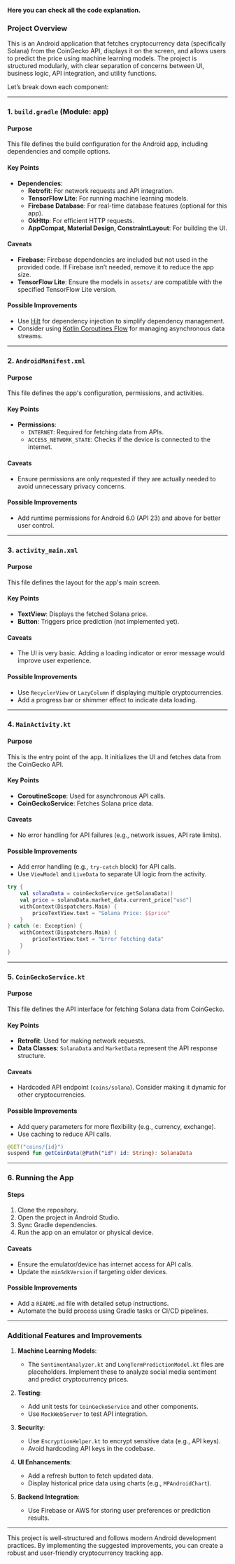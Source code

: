 **Here you can check all the code explanation.**

### **Project Overview**

This is an Android application that fetches cryptocurrency data (specifically Solana) from the CoinGecko API, displays it on the screen, and allows users to predict the price using machine learning models. The project is structured modularly, with clear separation of concerns between UI, business logic, API integration, and utility functions.

Let’s break down each component:

---

### **1. `build.gradle` (Module: app)**

#### **Purpose**
This file defines the build configuration for the Android app, including dependencies and compile options.

#### **Key Points**
- **Dependencies**:
  - **Retrofit**: For network requests and API integration.
  - **TensorFlow Lite**: For running machine learning models.
  - **Firebase Database**: For real-time database features (optional for this app).
  - **OkHttp**: For efficient HTTP requests.
  - **AppCompat, Material Design, ConstraintLayout**: For building the UI.

#### **Caveats**
- **Firebase**: Firebase dependencies are included but not used in the provided code. If Firebase isn’t needed, remove it to reduce the app size.
- **TensorFlow Lite**: Ensure the models in `assets/` are compatible with the specified TensorFlow Lite version.

#### **Possible Improvements**
- Use [Hilt](https://developer.android.com/training/dependency-injection/hilt-android) for dependency injection to simplify dependency management.
- Consider using [Kotlin Coroutines Flow](https://kotlinlang.org/docs/flow.html) for managing asynchronous data streams.

---

### **2. `AndroidManifest.xml`**

#### **Purpose**
This file defines the app's configuration, permissions, and activities.

#### **Key Points**
- **Permissions**:
  - `INTERNET`: Required for fetching data from APIs.
  - `ACCESS_NETWORK_STATE`: Checks if the device is connected to the internet.

#### **Caveats**
- Ensure permissions are only requested if they are actually needed to avoid unnecessary privacy concerns.

#### **Possible Improvements**
- Add runtime permissions for Android 6.0 (API 23) and above for better user control.

---

### **3. `activity_main.xml`**

#### **Purpose**
This file defines the layout for the app's main screen.

#### **Key Points**
- **TextView**: Displays the fetched Solana price.
- **Button**: Triggers price prediction (not implemented yet).

#### **Caveats**
- The UI is very basic. Adding a loading indicator or error message would improve user experience.

#### **Possible Improvements**
- Use `RecyclerView` or `LazyColumn` if displaying multiple cryptocurrencies.
- Add a progress bar or shimmer effect to indicate data loading.

---

### **4. `MainActivity.kt`**

#### **Purpose**
This is the entry point of the app. It initializes the UI and fetches data from the CoinGecko API.

#### **Key Points**
- **CoroutineScope**: Used for asynchronous API calls.
- **CoinGeckoService**: Fetches Solana price data.

#### **Caveats**
- No error handling for API failures (e.g., network issues, API rate limits).

#### **Possible Improvements**
- Add error handling (e.g., `try-catch` block) for API calls.
- Use `ViewModel` and `LiveData` to separate UI logic from the activity.

```kotlin
try {
    val solanaData = coinGeckoService.getSolanaData()
    val price = solanaData.market_data.current_price["usd"]
    withContext(Dispatchers.Main) {
        priceTextView.text = "Solana Price: $$price"
    }
} catch (e: Exception) {
    withContext(Dispatchers.Main) {
        priceTextView.text = "Error fetching data"
    }
}
```

---

### **5. `CoinGeckoService.kt`**

#### **Purpose**
This file defines the API interface for fetching Solana data from CoinGecko.

#### **Key Points**
- **Retrofit**: Used for making network requests.
- **Data Classes**: `SolanaData` and `MarketData` represent the API response structure.

#### **Caveats**
- Hardcoded API endpoint (`coins/solana`). Consider making it dynamic for other cryptocurrencies.

#### **Possible Improvements**
- Add query parameters for more flexibility (e.g., currency, exchange).
- Use caching to reduce API calls.

```kotlin
@GET("coins/{id}")
suspend fun getCoinData(@Path("id") id: String): SolanaData
```

---

### **6. Running the App**

#### **Steps**
1. Clone the repository.
2. Open the project in Android Studio.
3. Sync Gradle dependencies.
4. Run the app on an emulator or physical device.

#### **Caveats**
- Ensure the emulator/device has internet access for API calls.
- Update the `minSdkVersion` if targeting older devices.

#### **Possible Improvements**
- Add a `README.md` file with detailed setup instructions.
- Automate the build process using Gradle tasks or CI/CD pipelines.

---

### **Additional Features and Improvements**

1. **Machine Learning Models**:
   - The `SentimentAnalyzer.kt` and `LongTermPredictionModel.kt` files are placeholders. Implement these to analyze social media sentiment and predict cryptocurrency prices.
   
2. **Testing**:
   - Add unit tests for `CoinGeckoService` and other components.
   - Use `MockWebServer` to test API integration.

3. **Security**:
   - Use `EncryptionHelper.kt` to encrypt sensitive data (e.g., API keys).
   - Avoid hardcoding API keys in the codebase.

4. **UI Enhancements**:
   - Add a refresh button to fetch updated data.
   - Display historical price data using charts (e.g., `MPAndroidChart`).

5. **Backend Integration**:
   - Use Firebase or AWS for storing user preferences or prediction results.

---

This project is well-structured and follows modern Android development practices. By implementing the suggested improvements, you can create a robust and user-friendly cryptocurrency tracking app.